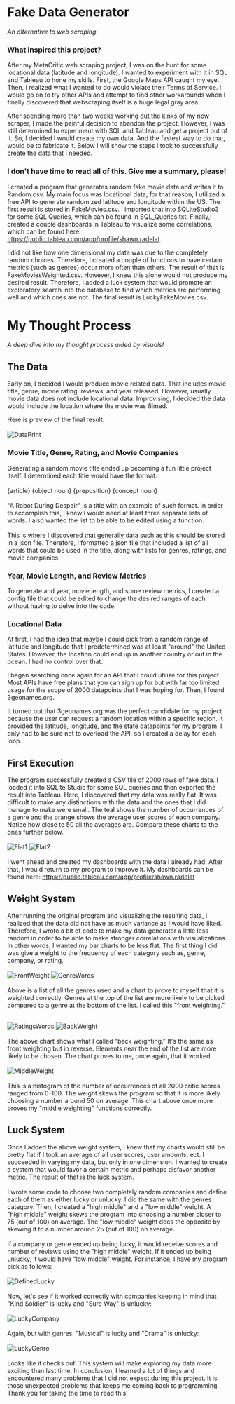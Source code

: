 # Fake Data Generator
*An alternative to web scraping.*
### What inspired this project?
After my MetaCritic web scraping project, I was on the hunt for some locational data (latitude and longitude). I wanted
to experiment with it in SQL and Tableau to hone my skills. First, the Google Maps API caught my eye. Then, I realized what
I wanted to do would violate their Terms of Service. I would go on to try other APIs and attempt to find other 
workarounds when I finally discovered that webscraping itself is a huge legal gray area.

After spending more than two weeks working out the kinks of my new scraper, I made the painful decision to abandon the 
project. However, I was still determined to experiment with SQL and Tableau and get a project out of it. So, I decided I would 
create my own data. And the fastest way to do that, would be to fabricate it. Below I will show the steps I took to 
successfully create the data that I needed.

### I don't have time to read all of this. Give me a summary, please!
I created a program that generates random fake movie data and writes it to Random.csv. My main focus was locational 
data, for that reason, I utilized a free API to generate randomized latitude and longitude within the US. The first result 
is stored in FakeMovies.csv. I imported that into SQLiteStudio3 for some SQL Queries, which can be found in 
SQL_Queries.txt. Finally,I created a couple dashboards in Tableau to visualize some correlations, which can be found 
here: https://public.tableau.com/app/profile/shawn.radelat.

I did not like how one dimensional my data was due to the completely random choices. Therefore, I created a couple of 
functions to have certain metrics (such as genres) occur more often than others. The result of that is 
FakeMoviesWeighted.csv. However, I knew this alone would not produce my desired result. Therefore, I added a luck 
system that would promote an exploratory search into the database to find which metrics are performing well and which 
ones are not. The final result is LuckyFakeMovies.csv.

# My Thought Process
*A deep dive into my thought process aided by visuals!*

## The Data
Early on, I decided I would produce movie related data. That includes movie title, genre, movie rating, reviews, and 
year released. However, usually movie data does not include locational data. Improvising, I decided the data would 
include the location where the movie was filmed.

Here is preview of the final result:
<br>
<br>
![DataPrint](https://github.com/Sradelat/FakeDataGenerator/assets/98350632/08d0dfcc-a0cb-47bd-b114-7e877e295516)


### Movie Title, Genre, Rating, and Movie Companies
Generating a random movie title ended up becoming a fun little project itself. I determined each title would have the
format: 
<br><br>
{article} {object noun} {preposition} {concept noun}<br><br>
"A Robot During Despair" is a title with an example of such format. In order to accomplish this, I knew I would need at
least three separate lists of words. I also wanted the list to be able to be edited using a function. 
<br>
<br>
This is where I discovered that generally data such as this should be stored in a json file. Therefore, I formatted a 
json file that included a list of all words that could be used in the title, along with lists for genres, ratings, 
and movie companies.

### Year, Movie Length, and Review Metrics
To generate and year, movie length, and some review metrics, I created a config file that could be edited to change the
desired ranges of each without having to delve into the code.

### Locational Data
At first, I had the idea that maybe I could pick from a random range of latitude and longitude that I predetermined
was at least "around" the United States. However, the location could end up in another country or out in the ocean. I
had no control over that.

I began searching once again for an API that I could utilize for this project. Most APIs have free plans that you can
sign up for but with far too limited usage for the scope of 2000 datapoints that I was hoping for. Then, I found 
3geonames.org.

It turned out that 3geonames.org was the perfect candidate for my project because the user can request a random location
within a specific region. It provided the latitude, longitude, and the state datapoints for my program. I only had to
be sure not to overload the API, so I created a delay for each loop.

## First Execution
The program successfully created a CSV file of 2000 rows of fake data. I loaded it into SQLite Studio for some SQL
queries and then exported the result into Tableau. Here, I discovered that my data was really flat. It was difficult
to make any distinctions with the data and the ones that I did manage to make were small. The teal shows the number of
occurrences of a genre and the orange shows the average user scores of each company. Notice how close to 50 all the
averages are. Compare these charts to the ones further below.
<br>
<br>
![Flat1](https://github.com/Sradelat/FakeDataGenerator/assets/98350632/77183645-dda3-4a78-8923-32b31a8ff316)
![Flat2](https://github.com/Sradelat/FakeDataGenerator/assets/98350632/e6711b14-276f-4953-acdb-6f3ad8ffc816)
<br>
<br>
I went ahead and created my dashboards with the data I already had. After that, I would return to my program to improve
it. My dashboards can be found here: https://public.tableau.com/app/profile/shawn.radelat

## Weight System
After running the original program and visualizing the resulting data, I realized that the data did not have as much 
variance as I would have liked. Therefore, I wrote a bit of code to make my data generator a little less random in 
order to be able to make stronger correlations with visualizations. In other words, I wanted my bar charts to be 
less flat. The first thing I did was give a weight to the frequency of each category such as, genre, company, or rating.
<br>
<br>
![FrontWeight](https://github.com/Sradelat/FakeDataGenerator/assets/98350632/844fc64b-541d-474d-9dfd-f376a610782e)
![GenreWords](https://github.com/Sradelat/FakeDataGenerator/assets/98350632/0bc1b3df-add7-43db-b4df-a030f1a96caa)
<br>
<br>
Above is a list of all the genres used and a chart to prove to myself that it is weighted correctly. 
Genres at the top of the list are more likely to be picked compared to a genre at the bottom of the list. 
I called this "front weighting."
<br>
<br>

![RatingsWords](https://github.com/Sradelat/FakeDataGenerator/assets/98350632/dc1140c3-dbb9-440e-8f9b-2420c2f6b222)
![BackWeight](https://github.com/Sradelat/FakeDataGenerator/assets/98350632/af4e4fa3-435a-44c4-9124-49c392053113)
<br>
<br>
The above chart shows what I called "back weighting." It's the same as front weighting but in reverse. 
Elements near the end of the list are more likely to be chosen. The chart proves to me, once again, that it worked.
<br>
<br>
![MiddleWeight](https://github.com/Sradelat/FakeDataGenerator/assets/98350632/ddd54cba-75eb-49fe-8e1a-f6bd3b8a23c0)
<br>
<br>
This is a histogram of the number of occurrences of all 2000 critic scores ranged from 0-100. 
The weight skews the program so that it is more likely choosing a number around 50 on average. 
This chart above once more proves my "middle weighting" functions correctly.
## Luck System
Once I added the above weight system, I knew that my charts would still be pretty flat if I took an average of all user 
scores, user amounts, ect. I succeeded in varying my data, but only in one dimension. I wanted to create a system that 
would favor a certain metric and perhaps disfavor another metric. The result of that is the luck system.
<br>
<br>
I wrote some code to choose two completely random companies and define each of them as either lucky or unlucky. I did 
the same with the genres category. Then, I created a "high middle" and a "low middle" weight. A "high middle" weight 
skews the program into choosing a number closer to 75 (out of 100) on average. The "low middle" weight does the 
opposite by skewing it to a number around 25 (out of 100) on average.
<br>
<br>
If a company or genre ended up being lucky, it would receive scores and number of reviews using the "high middle" 
weight. If it ended up being unlucky, it would have "low middle" weight. For instance, I have my program pick as 
follows:
<br>
<br>
![DefinedLucky](https://github.com/Sradelat/FakeDataGenerator/assets/98350632/68276bb6-d8b7-45d4-bf27-1bd90e23f36a)
<br>
<br>
Now, let's see if it worked correctly with companies keeping in mind that "Kind Soldier" is lucky and "Sure Way" is 
unlucky:
<br>
<br>
![LuckyCompany](https://github.com/Sradelat/FakeDataGenerator/assets/98350632/113b4352-b28f-4d65-b7ee-163db6496abe)
<br>
<br>
Again, but with genres. "Musical" is lucky and "Drama" is unlucky:
<br>
<br>
![LuckyGenre](https://github.com/Sradelat/FakeDataGenerator/assets/98350632/866195a3-5e5b-484f-a40d-9ca458b5e8de)
<br>
<br>
Looks like it checks out! This system will make exploring my data more exciting than last time. In conclusion, I learned 
a lot of things and encountered many problems that I did not expect during this project. It is those unexpected problems
that keeps me coming back to programming. Thank you for taking the time to read this!

